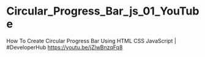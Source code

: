 # Circular_Progress_Bar_js_01_YouTube
How To Create Circular Progress Bar Using HTML CSS JavaScript | #DeveloperHub
https://youtu.be/jZlwBnzqFq8
